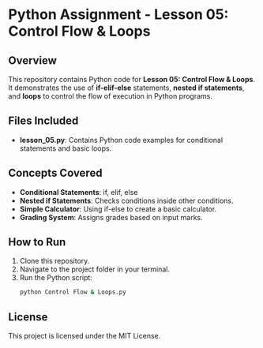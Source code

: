 # Python Assignment - Lesson 05: Control Flow & Loops

## Overview
This repository contains Python code for **Lesson 05: Control Flow & Loops**. It demonstrates the use of **if-elif-else** statements, **nested if statements**, and **loops** to control the flow of execution in Python programs.

## Files Included
- **lesson_05.py**: Contains Python code examples for conditional statements and basic loops.
  
## Concepts Covered
- **Conditional Statements**: if, elif, else
- **Nested if Statements**: Checks conditions inside other conditions.
- **Simple Calculator**: Using if-else to create a basic calculator.
- **Grading System**: Assigns grades based on input marks.
  
## How to Run
1. Clone this repository.
2. Navigate to the project folder in your terminal.
3. Run the Python script:
   ```bash
   python Control Flow & Loops.py
   ```

## License
This project is licensed under the MIT License.
